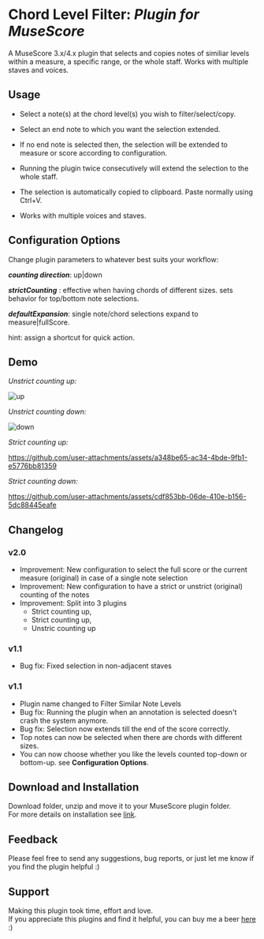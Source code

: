# Chord Level Filter: *Plugin for MuseScore*
 A MuseScore 3.x/4.x plugin that selects and copies notes of similiar levels within a measure, a specific range, or the whole staff. Works with multiple staves and voices. 

 ## Usage 

 - Select a note(s) at the chord level(s) you wish to filter/select/copy.
   
 - Select an end note to which you want the selection extended.
    
 - If no end note is selected then, the selection will be extended to measure or score according to configuration.

 - Running the plugin twice consecutively will extend the selection to the whole staff.
   
 - The selection is automatically copied to clipboard. Paste normally using Ctrl+V.  

 - Works with multiple voices and staves. 


 ## Configuration Options
Change plugin parameters to whatever best suits your workflow:

***counting direction***: up|down

***strictCounting*** : effective when having chords of different sizes. sets behavior for top/bottom note selections.

***defaultExpansion***: single note/chord selections expand to measure|fullScore.

hint: assign a shortcut for quick action.

 ## Demo  
 
*Unstrict counting up:*
 
![up](https://github.com/Ash-86/Select-Copy-Chord-Levels/assets/108089527/eab7cf17-fb43-4bd8-bd2d-ba731680d3f2)

*Unstrict counting down:*
  
![down](https://github.com/Ash-86/Select-Copy-Chord-Levels/assets/108089527/cddca06c-08fc-498e-8975-93858a3d651b)

*Strict counting up:*

https://github.com/user-attachments/assets/a348be65-ac34-4bde-9fb1-e5776bb81359

*Strict counting down:*

https://github.com/user-attachments/assets/cdf853bb-06de-410e-b156-5dc88445eafe


 ## Changelog
 ### v2.0
 - Improvement: New configuration to select the full score or the current measure (original) in case of a single note selection
 - Improvement: New configuration to have a strict or unstrict (original) counting of the notes
 - Improvement: Split into 3 plugins 
    - Strict counting up, 
    - Strict counting up, 
    - Unstric counting up
 ### v1.1
 - Bug fix: Fixed selection in non-adjacent staves
 ### v1.1
 - Plugin name changed to Filter Similar Note Levels
 - Bug fix: Running the plugin when an annotation is selected doesn't crash the system anymore.
 - Bug fix: Selection now extends till the end of the score correctly.
 - Top notes can now be selected when there are chords with different sizes.
 - You can now choose whether you like the levels counted top-down or bottom-up. see **Configuration Options**. 

 
 ## Download and Installation
 Download folder, unzip and move it to your MuseScore plugin folder.  
 For more details on installation see [link](https://musescore.org/en/handbook/3/plugins#installation).

 
 ## Feedback
 Please feel free to send any suggestions, bug reports, or just let me know if you find the plugin helpful  :)

 ## Support 
 Making this plugin took time, effort and love.   
 If you appreciate this plugins and find it helpful, you can buy me a beer
 [here](https://www.paypal.com/donate/?hosted_button_id=BH676KMHGVHC8) :)


